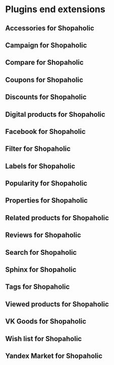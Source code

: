 # Plugins end extensions

## Accessories for Shopaholic

## Campaign for Shopaholic

## Compare for Shopaholic

## Coupons for Shopaholic

## Discounts for Shopaholic

## Digital products for Shopaholic

## Facebook for Shopaholic

## Filter for Shopaholic

## Labels for Shopaholic

## Popularity for Shopaholic

## Properties for Shopaholic

## Related products for Shopaholic

## Reviews for Shopaholic

## Search for Shopaholic

## Sphinx for Shopaholic

## Tags for Shopaholic

## Viewed products for Shopaholic

## VK Goods for Shopaholic

## Wish list for Shopaholic

## Yandex Market for Shopaholic